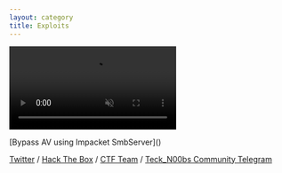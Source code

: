 ```yaml
---
layout: category
title: Exploits
---
```


<div class="background-wrap">
	<video id="video-bg-elem" preload="auto" autoplay="true" loop="loop" muted="muted">
		<Source src="https://media.giphy.com/media/26tn33aiTi1jkl6H6/giphy.mp4" type="video/mp4">
	</video>
</div>

<p Class="message">
[Bypass AV using Impacket SmbServer]()
</p>

[Twitter](https://twitter.com/Teck__K2) / [Hack The Box](https://www.hackthebox.eu/profile/966) / [CTF Team](https://ctftime.org/team/20102) /
[Teck_N00bs Community Telegram](https://t.me/Teck_N00bs)

<script 
  src="https://www.hackthebox.eu/badge/966">
</script>
